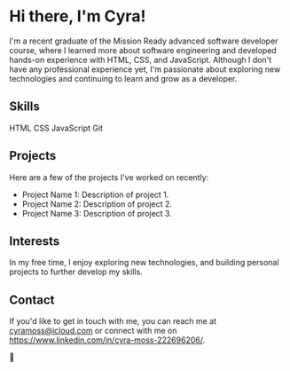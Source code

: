 # Hi there, I'm Cyra!
I'm a recent graduate of the Mission Ready advanced software developer course, where I learned more about software engineering and developed hands-on experience with HTML, CSS, and JavaScript. Although I don't have any professional experience yet, I'm passionate about exploring new technologies and continuing to learn and grow as a developer.

## Skills
HTML
CSS
JavaScript
Git
## Projects
Here are a few of the projects I've worked on recently:

- Project Name 1: Description of project 1.
- Project Name 2: Description of project 2.
- Project Name 3: Description of project 3.

## Interests 
In my free time, I enjoy exploring new technologies, and building personal projects to further develop my skills.

## Contact
If you'd like to get in touch with me, you can reach me at cyramoss@icloud.com or connect with me on https://www.linkedin.com/in/cyra-moss-222696206/.

🫶

